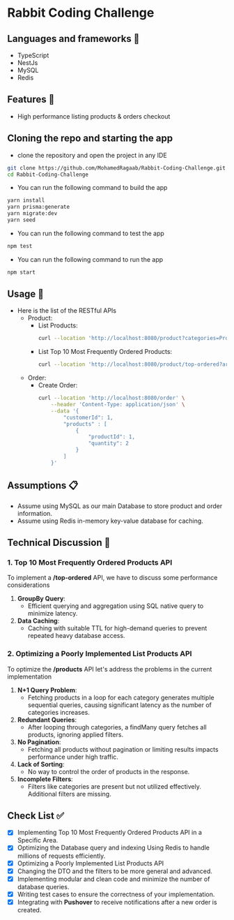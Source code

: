 
# Rabbit Coding Challenge   

## Languages and frameworks 📑
* TypeScript
* NestJs
* MySQL
* Redis
## Features 🥇
* High performance listing products & orders checkout
## Cloning the repo and starting the app
* clone the repository and open the project in any IDE
``` bash
git clone https://github.com/MohamedRagaab/Rabbit-Coding-Challenge.git
cd Rabbit-Coding-Challenge
```
* You can run the following command to build the app
``` bash
yarn install
yarn prisma:generate
yarn migrate:dev
yarn seed
```
* You can run the following command to test the app
``` bash
npm test
```
* You can run the following command to run the app
``` bash
npm start
```
## Usage 🚀
* Here is the list of the RESTful APIs
    - Product:
        - List Products:
            ``` bash
            curl --location 'http://localhost:8080/product?categories=Product%201%20Category%2CProduct%202%20Category&orderBy=id&sortOrder=desc'
            ```
        - List Top 10 Most Frequently Ordered Products:
            ``` bash
            curl --location 'http://localhost:8080/product/top-ordered?area=New%20Cairo'
            ```
    - Order:
        - Create Order:
            ``` bash
            curl --location 'http://localhost:8080/order' \
                --header 'Content-Type: application/json' \
                --data '{
                    "customerId": 1,
                    "products" : [
                        {
                            "productId": 1,
                            "quantity": 2
                        }
                    ]
                }'
            ```
           
## Assumptions 📋
- Assume using MySQL as our main Database to store product and order information.
- Assume using Redis in-memory key-value database for caching.

## Technical Discussion 🚩

### 1. **Top 10 Most Frequently Ordered Products API**
To implement a **/top-ordered** API, we have to discuss some performance considerations

1. **GroupBy Query**:
    - Efficient querying and aggregation using SQL native query to minimize latency.
2. **Data Caching**:
    - Caching with suitable TTL for high-demand queries to prevent repeated heavy database access.

### 2. **Optimizing a Poorly Implemented List Products API**
To optimize the **/products** API let's address the problems in the current implementation

1. **N+1 Query Problem**:
    - Fetching products in a loop for each category generates multiple sequential queries, causing significant latency as the number of categories increases.
2. **Redundant Queries**:
    - After looping through categories, a findMany query fetches all products, ignoring applied filters.
3. **No Pagination**:
    - Fetching all products without pagination or limiting results impacts performance under high traffic.
4. **Lack of Sorting**:
    - No way to control the order of products in the response.
5. **Incomplete Filters**:
    - Filters like categories are present but not utilized effectively. Additional filters are missing.

## Check List ✅
- [x] Implementing Top 10 Most Frequently Ordered Products API in a Specific Area.
- [x] Optimizing the Database query and indexing Using Redis to handle millions of requests efficiently.
- [x] Optimizing a Poorly Implemented List Products API
- [x] Changing the DTO and the filters to be more general and advanced.
- [x] Implementing modular and clean code and minimize the number of database queries.
- [x] Writing test cases to ensure the correctness of your implementation.
- [x] Integrating with **Pushover** to receive notifications after a new order is created.
